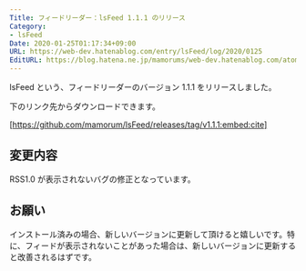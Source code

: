 ```yaml
---
Title: フィードリーダー：lsFeed 1.1.1 のリリース
Category:
- lsFeed
Date: 2020-01-25T01:17:34+09:00
URL: https://web-dev.hatenablog.com/entry/lsFeed/log/2020/0125
EditURL: https://blog.hatena.ne.jp/mamorums/web-dev.hatenablog.com/atom/entry/26006613502160841
---
```


lsFeed という、フィードリーダーのバージョン 1.1.1 をリリースしました。

下のリンク先からダウンロードできます。

[https://github.com/mamorum/lsFeed/releases/tag/v1.1.1:embed:cite]


## 変更内容
RSS1.0 が表示されないバグの修正となっています。


## お願い
インストール済みの場合、新しいバージョンに更新して頂けると嬉しいです。特に、フィードが表示されないことがあった場合は、新しいバージョンに更新すると改善されるはずです。
